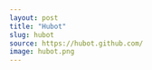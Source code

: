 ```yaml
---
layout: post
title: "Hubot"
slug: hubot
source: https://hubot.github.com/
image: hubot.png
---
```


